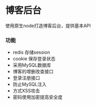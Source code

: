 # 博客后台
使用原生node打造博客后台，提供基本API

### 功能
* redis 存储session
* cookie 保存登录状态
* 采用MySQL数据库
* 博客的增删改查接口
* 登录注册接口
* 防止MySQL注入
* 方式XSS攻击
* 密码使用加密提高安全度
